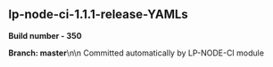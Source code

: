 ## lp-node-ci-1.1.1-release-YAMLs

**Build number - 350**

**Branch: master**\n\n Committed automatically by LP-NODE-CI module